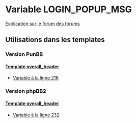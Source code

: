 # Variable LOGIN_POPUP_MSG
[Explication sur le forum des forums](http://forum.forumactif.com/t294113-listing-des-variables#LOGIN_POPUP_MSG)
## Utilisations dans les templates
### Version PunBB
#### [Template overall_header](punbb/overall_header.md)
* [Variable à la ligne 216](../punbb/overall_header.tpl#L216)
### Version phpBB2
#### [Template overall_header](subsilver/overall_header.md)
* [Variable à la ligne 232](../subsilver/overall_header.tpl#L232)